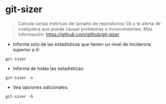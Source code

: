 # git-sizer

> Calcula varias métricas de tamaño de repositorios Git y te alerta de cualquiera que pueda causar problemas o inconvenientes.
> Más información: <https://github.com/github/git-sizer>.

-  Informa solo de las estadísticas que tienen un nivel de incidencia superior a 0:

`git-sizer`

- Informa de todas las estadísticas:

`git-sizer -v`

- Vea opciones adicionales:

`git-sizer -h`

